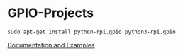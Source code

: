 # GPIO-Projects
 ```
 sudo apt-get install python-rpi.gpio python3-rpi.gpio
 ```
 
 [Documentation and Examples](https://sourceforge.net/p/raspberry-gpio-python/wiki/Examples/)

